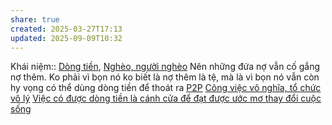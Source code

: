 ```yaml
---
share: true
created: 2025-03-27T17:13
updated: 2025-09-09T10:32
---
```

Khái niệm:: [Dòng tiền](../../../../%E2%9A%A1Hi%E1%BB%83u%20bi%E1%BA%BFt%20s%C3%A2u/%CE%9E%20Kh%C3%A1i%20ni%E1%BB%87m/D%C3%B2ng%20ti%E1%BB%81n.md), [Nghèo, người nghèo](../../../../%E2%9A%A1Hi%E1%BB%83u%20bi%E1%BA%BFt%20s%C3%A2u/%CE%9E%20Kh%C3%A1i%20ni%E1%BB%87m/Ngh%C3%A8o,%20ng%C6%B0%E1%BB%9Di%20ngh%C3%A8o.md)
Nên những đứa nợ vẫn cố gắng nợ thêm. Ko phải vì bọn nó ko biết là nợ thêm là tệ, mà là vì bọn nó vẫn còn hy vọng có thể dùng dòng tiền để thoát ra
[P2P](../../../../%E2%9A%A1Hi%E1%BB%83u%20bi%E1%BA%BFt%20s%C3%A2u/Ph%C3%A1t%20tri%E1%BB%83n%20b%E1%BB%81n%20v%E1%BB%AFng.%20C%C3%A1c%20n%E1%BB%81n%20kinh%20t%E1%BA%BF%20thay%20th%E1%BA%BF/C%C3%A1c%20n%E1%BB%81n%20kinh%20t%E1%BA%BF%20thay%20th%E1%BA%BF/P2P.md)
[Công việc vô nghĩa, tổ chức vô lý](../../../../%E2%9A%A1Hi%E1%BB%83u%20bi%E1%BA%BFt%20s%C3%A2u/N%E1%BB%81n%20kinh%20t%E1%BA%BF%20h%C3%A0ng%20ho%C3%A1/Kinh%20t%E1%BA%BF%20ch%C3%ADnh%20tr%E1%BB%8B/Ch%E1%BB%A7%20ngh%C4%A9a%20t%C6%B0%20b%E1%BA%A3n,%20t%C3%A2n%20t%E1%BB%B1%20do/C%C3%B4ng%20vi%E1%BB%87c%20v%C3%B4%20ngh%C4%A9a,%20t%E1%BB%95%20ch%E1%BB%A9c%20v%C3%B4%20l%C3%BD.md)
[Việc có được dòng tiền là cánh cửa để đạt được ước mơ thay đổi cuộc sống](../N%E1%BB%A3/Vi%E1%BB%87c%20c%C3%B3%20%C4%91%C6%B0%E1%BB%A3c%20d%C3%B2ng%20ti%E1%BB%81n%20l%C3%A0%20c%C3%A1nh%20c%E1%BB%ADa%20%C4%91%E1%BB%83%20%C4%91%E1%BA%A1t%20%C4%91%C6%B0%E1%BB%A3c%20%C6%B0%E1%BB%9Bc%20m%C6%A1%20thay%20%C4%91%E1%BB%95i%20cu%E1%BB%99c%20s%E1%BB%91ng.md)